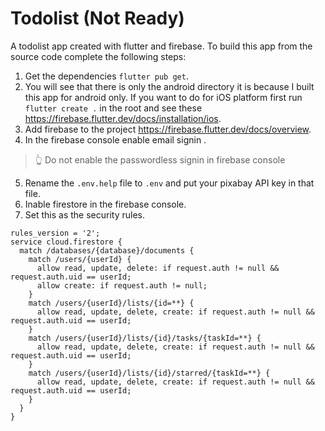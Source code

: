 
# Todolist (Not Ready)

A todolist app created with flutter and firebase.
To build this app from the source code complete the following steps:

1. Get the dependencies `flutter pub get`.
2. You will see that there is only the android directory it is because I built this app for android only. If you want to do for iOS platform first run `flutter create .` in the root and see these https://firebase.flutter.dev/docs/installation/ios.
3. Add firebase to the project https://firebase.flutter.dev/docs/overview.
4. In the firebase console enable email signin .
> 👆 Do not enable the passwordless signin in firebase console
5. Rename the `.env.help` file to `.env` and put your pixabay API key in that file.
6. Inable firestore in the firebase console.
7. Set this as the security rules.
```
rules_version = '2';
service cloud.firestore {
  match /databases/{database}/documents {
    match /users/{userId} {
      allow read, update, delete: if request.auth != null && request.auth.uid == userId;
      allow create: if request.auth != null;
    }
    match /users/{userId}/lists/{id=**} {
      allow read, update, delete, create: if request.auth != null && request.auth.uid == userId;
    }
    match /users/{userId}/lists/{id}/tasks/{taskId=**} {
      allow read, update, delete, create: if request.auth != null && request.auth.uid == userId;
    }
    match /users/{userId}/lists/{id}/starred/{taskId=**} {
      allow read, update, delete, create: if request.auth != null && request.auth.uid == userId;
    }
  }
}
```